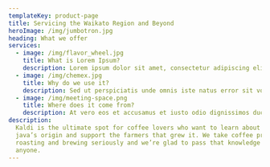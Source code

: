 ```yaml
---
templateKey: product-page
title: Servicing the Waikato Region and Beyond
heroImage: /img/jumbotron.jpg
heading: What we offer
services: 
  - image: /img/flavor_wheel.jpg
    title: What is Lorem Ipsum?
    description: Lorem ipsum dolor sit amet, consectetur adipiscing elit, sed do eiusmod tempor incididunt ut labore et dolore magna aliqua.
  - image: /img/chemex.jpg
    title: Why do we use it?
    description: Sed ut perspiciatis unde omnis iste natus error sit voluptatem accusantium doloremque laudantium, totam rem aperiam, eaque ipsa quae ab illo inventore veritatis et quasi architecto beatae vitae dicta sunt explicabo.
  - image: /img/meeting-space.png
    title: Where does it come from?
    description: At vero eos et accusamus et iusto odio dignissimos ducimus qui blanditiis praesentium voluptatum deleniti atque.
description:
  Kaldi is the ultimate spot for coffee lovers who want to learn about their
  java’s origin and support the farmers that grew it. We take coffee production,
  roasting and brewing seriously and we’re glad to pass that knowledge to
  anyone.
---
```



